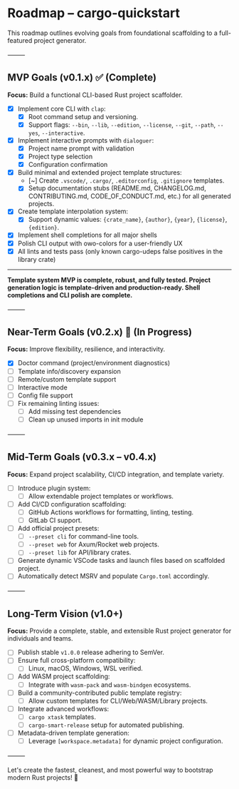 # Roadmap – cargo-quickstart

This roadmap outlines evolving goals from foundational scaffolding to a full-featured project generator.

⸻

## MVP Goals (v0.1.x) ✅ (Complete)

**Focus:** Build a functional CLI-based Rust project scaffolder.

-   [x] Implement core CLI with `clap`:
    -   [x] Root command setup and versioning.
    -   [x] Support flags: `--bin`, `--lib`, `--edition`, `--license`, `--git`, `--path`, `--yes`, `--interactive`.
-   [x] Implement interactive prompts with `dialoguer`:
    -   [x] Project name prompt with validation
    -   [x] Project type selection
    -   [x] Configuration confirmation
-   [x] Build minimal and extended project template structures:
    -   [~] Create `.vscode/`, `.cargo/`, `.editorconfig`, `.gitignore` templates.
    -   [x] Setup documentation stubs (README.md, CHANGELOG.md, CONTRIBUTING.md, CODE_OF_CONDUCT.md, etc.) for all generated projects.
-   [x] Create template interpolation system:
    -   [x] Support dynamic values: `{crate_name}`, `{author}`, `{year}`, `{license}`, `{edition}`.
-   [x] Implement shell completions for all major shells
-   [x] Polish CLI output with owo-colors for a user-friendly UX
-   [x] All lints and tests pass (only known cargo-udeps false positives in the library crate)

---

**Template system MVP is complete, robust, and fully tested. Project generation logic is template-driven and production-ready. Shell completions and CLI polish are complete.**

⸻

## Near-Term Goals (v0.2.x) 🔄 (In Progress)

**Focus:** Improve flexibility, resilience, and interactivity.

-   [x] Doctor command (project/environment diagnostics)
-   [ ] Template info/discovery expansion
-   [ ] Remote/custom template support
-   [ ] Interactive mode
-   [ ] Config file support
-   [ ] Fix remaining linting issues:
    -   [ ] Add missing test dependencies
    -   [ ] Clean up unused imports in init module

⸻

## Mid-Term Goals (v0.3.x – v0.4.x)

**Focus:** Expand project scalability, CI/CD integration, and template variety.

-   [ ] Introduce plugin system:
    -   [ ] Allow extendable project templates or workflows.
-   [ ] Add CI/CD configuration scaffolding:
    -   [ ] GitHub Actions workflows for formatting, linting, testing.
    -   [ ] GitLab CI support.
-   [ ] Add official project presets:
    -   [ ] `--preset cli` for command-line tools.
    -   [ ] `--preset web` for Axum/Rocket web projects.
    -   [ ] `--preset lib` for API/library crates.
-   [ ] Generate dynamic VSCode tasks and launch files based on scaffolded project.
-   [ ] Automatically detect MSRV and populate `Cargo.toml` accordingly.

⸻

## Long-Term Vision (v1.0+)

**Focus:** Provide a complete, stable, and extensible Rust project generator for individuals and teams.

-   [ ] Publish stable `v1.0.0` release adhering to SemVer.
-   [ ] Ensure full cross-platform compatibility:
    -   [ ] Linux, macOS, Windows, WSL verified.
-   [ ] Add WASM project scaffolding:
    -   [ ] Integrate with `wasm-pack` and `wasm-bindgen` ecosystems.
-   [ ] Build a community-contributed public template registry:
    -   [ ] Allow custom templates for CLI/Web/WASM/Library projects.
-   [ ] Integrate advanced workflows:
    -   [ ] `cargo xtask` templates.
    -   [ ] `cargo-smart-release` setup for automated publishing.
-   [ ] Metadata-driven template generation:
    -   [ ] Leverage `[workspace.metadata]` for dynamic project configuration.

⸻

Let's create the fastest, cleanest, and most powerful way to bootstrap modern Rust projects! 🐹
